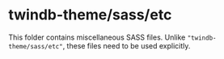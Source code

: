 # twindb-theme/sass/etc

This folder contains miscellaneous SASS files. Unlike `"twindb-theme/sass/etc"`, these files
need to be used explicitly.

